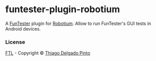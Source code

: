 # funtester-plugin-robotium

A [FunTester](https://github.com/funtester/funtester) plugin for [Robotium](https://github.com/RobotiumTech/robotium). Allow to run FunTester's GUI tests in Android devices.

### License

[FTL](https://github.com/funtester/funtester/blob/master/funtester/LICENSE.txt) - Copyright © [Thiago Delgado Pinto](https://github.com/thiagodp)
